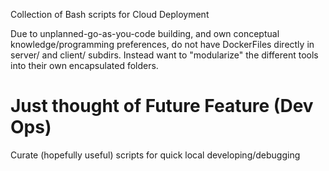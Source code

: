 Collection of Bash scripts for Cloud Deployment

Due to unplanned-go-as-you-code building, and own
conceptual knowledge/programming preferences,
do not have DockerFiles directly in server/ and client/
subdirs. Instead want to "modularize" the different
tools into their own encapsulated folders.

# Just thought of Future Feature (Dev Ops)

Curate (hopefully useful) scripts for quick local developing/debugging